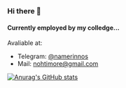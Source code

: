 ### Hi there 👋

#### Currently employed by my colledge...

Avaliable at:
<ul>
  <li>Telegram: <a href='https://t.me/namerinnos'> @namerinnos </a> </li>
  <li>Mail: <a href='mailto:nohtimore@gmail.com'> nohtimore@gmail.com </a> </li>
</ul>

[![Anurag's GitHub stats](https://github-readme-stats.vercel.app/api?username=arsenalnox)](https://github.com/anuraghazra/github-readme-stats)
